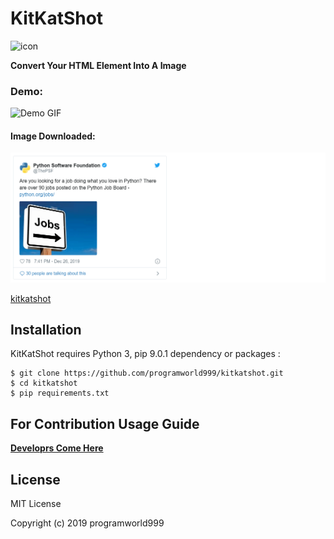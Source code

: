 # KitKatShot
![icon](https://github.com/programworld999/kitkatshot/blob/master/kitkatshotapp/static/favicon.ico)

**Convert Your HTML Element Into A Image**
### Demo: 

![Demo GIF](https://i.ibb.co/ByJKBvw/demo.gif)
#### Image Downloaded:
![Output Image](https://github.com/programworld999/kitkatshot/blob/master/kitkatshotapp/static/output.png)

[kitkatshot](https://bit.ly/2suaMXs)

## Installation
KitKatShot requires Python 3, pip 9.0.1 dependency or packages :
```
$ git clone https://github.com/programworld999/kitkatshot.git
$ cd kitkatshot
$ pip requirements.txt
```


## For Contribution Usage Guide 
 **[Developrs Come Here](https://github.com/programworld999/kitkatshot)**


## License
MIT License

Copyright (c) 2019 programworld999
